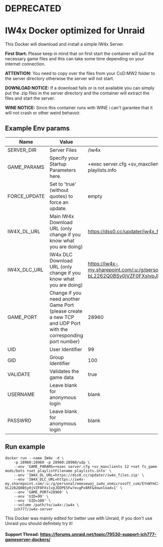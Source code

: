 # DEPRECATED

# IW4x Docker optimized for Unraid
This Docker will download and install a simple IW4x Server.

**First Start:** Please keep in mind that on first start the container will pull the necessary game files and this can take some time depending on your internet connection.

**ATTENTION:** You need to copy over the files from your CoD:MW2 folder to the server directory otherwise the server will not start.

**DOWNLOAD NOTICE:** If a download fails or is not available you can simply put the .zip files in the server directory and the container will extract the files and start the server.

**WINE NOTICE:** Since this container runs with WINE i can't garantee that it will not crash or other weird behavoir.

## Example Env params
| Name | Value | Example |
| --- | --- | --- |
| SERVER_DIR | Server Files | /iw4x |
| GAME_PARAMS | Specify your Startup Parameters here. | +exec server.cfg +sv_maxclients 12 +set fs_game mods/bots +set playlistFilename playlists.info |
| FORCE_UPDATE | Set to 'true' (without quotes) to force an update. | empty |
| IW4X_DL_URL | Main IW4x Download URL (only change if you know what you are doing) | https://dss0.cc/updater/iw4x_files.zip |
| IW4X_DLC_URL | IW4x DLC Download URL (only change if you know what you are doing) | https://iw4x-my.sharepoint.com/:u:/g/personal/emosewaj_iw4x_onmicrosoft_com/EYnWYmCXExpEvn-bL2262Q0BSy0jVZF0FXslvpJEDPE5Fw?e=gPx8RF&download=1 |
| GAME_PORT | Change if you need another Game Port (please create a new TCP and UDP Port with the corresponding port number) | 28960 |
| UID | User Identifier | 99 |
| GID | Group Identifier | 100 |
| VALIDATE | Validates the game data | true |
| USERNAME | Leave blank for anonymous login | blank |
| PASSWRD | Leave blank for anonymous login | blank |

## Run example
```
docker run --name IW4x -d \
	-p 28960:28960 -p 28960:28960/udp \
	--env 'GAME_PARAMS=+exec server.cfg +sv_maxclients 12 +set fs_game mods/bots +set playlistFilename playlists.info' \
	--env 'IW4X_DL_URL=https://dss0.cc/updater/iw4x_files.zip' \
	--env 'IW4X_DLC_URL=https://iw4x-my.sharepoint.com/:u:/g/personal/emosewaj_iw4x_onmicrosoft_com/EYnWYmCXExpEvn-bL2262Q0BSy0jVZF0FXslvpJEDPE5Fw?e=gPx8RF&download=1' \
	--env 'GAME_PORT=28960' \
	--env 'UID=99' \
	--env 'GID=100' \
	--volume /path/to/iw4x:/iw4x \
	ich777/iw4x-server
```

This Docker was mainly edited for better use with Unraid, if you don't use Unraid you should definitely try it!

#### Support Thread: https://forums.unraid.net/topic/79530-support-ich777-gameserver-dockers/